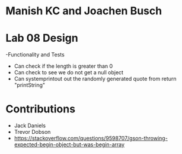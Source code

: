 # Manish KC and Joachen Busch

# Lab 08 Design
 -Functionality and Tests
  - Can check if the length is greater than 0
  - Can check to see we do not get a null object
  - Can systemprintout out the randomly generated quote from return "printString"

# Contributions
  - Jack Daniels
  - Trevor Dobson
  - https://stackoverflow.com/questions/9598707/gson-throwing-expected-begin-object-but-was-begin-array
